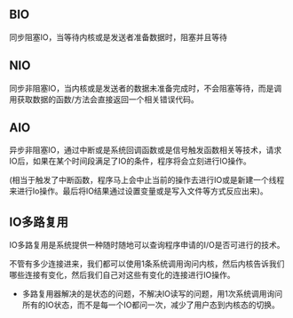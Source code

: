 ## BIO
同步阻塞IO，当等待内核或是发送者准备数据时，阻塞并且等待

## NIO
同步非阻塞IO，当内核或是发送者的数据未准备完成时，不会阻塞等待，而是调用获取数据的函数/方法会直接返回一个相关错误代码。

## AIO
异步非阻塞IO，通过中断或是系统回调函数或是信号触发函数相关等技术，请求 IO后，如果在某个时间段满足了IO的条件，程序将会立刻进行IO操作。

(相当于触发了中断函数，程序马上会中止当前的操作去进行IO或是新建一个线程来进行Io操作。最后将IO结果通过设置变量或是写入文件等方式反应出来)。

## IO多路复用

IO多路复用是系统提供一种随时随地可以查询程序申请的I/O是否可进行的技术。

不管有多少连接进来，我们都可以使用1条系统调用询问内核，然后内核告诉我们哪些连接有变化，然后我们自己对这些有变化的连接进行IO操作。

* 多路复用器解决的是状态的问题，不解决IO读写的问题，用1次系统调用询问所有的IO状态，而不是每一个IO都问一次，减少了用户态到内核态的切换。